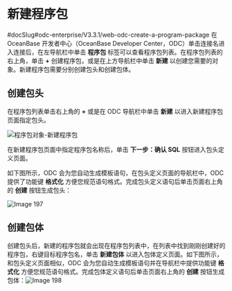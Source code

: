 新建程序包 
==========================
#docSlug#odc-enterprise/V3.3.1/web-odc-create-a-program-package
在 OceanBase 开发者中心（OceanBase Developer Center，ODC）单击连接名进入连接后，在左导航栏中单击 **程序包** 标签可以查看程序包列表。在程序包列表的右上角，单击 **+** 创建程序包，或是在上方导航栏中单击 **新建** 以创建您需要的对象。新建程序包需要分别创建包头和创建包体。

创建包头 
-------------

在程序包列表单击右上角的 **+** 或是在 ODC 导航栏中单击 **新建** 以进入新建程序包页面指定包头。

![程序包对象-新建程序包](https://help-static-aliyun-doc.aliyuncs.com/assets/img/zh-CN/4429171361/p326070.png)

在新建程序包页面中指定程序包名称后，单击 **下一步：确认 SQL** 按钮进入包头定义页面。

如下图所示，ODC 会为您自动生成模板语句，在包头定义页面的导航栏中，ODC 提供了功能键 **格式化** 方便您规范语句格式。完成包头定义语句后单击页面右上角的 **创建** 按钮生成包头：

![Image 197](https://help-static-aliyun-doc.aliyuncs.com/assets/img/zh-CN/4429171361/p241381.png)

创建包体 
-------------

创建包头后，新建的程序包就会出现在程序包列表中，在列表中找到刚刚创建好的程序包，右键目标程序包名，单击 **新建包体** 以进入包体定义页面。如下图所示，和包头定义页面相似，ODC 会为您自动生成模板语句并在导航栏中提供功能键 **格式化** 方便您规范语句格式。完成包体定义语句后单击页面右上角的 **创建** 按钮生成包体：![Image 198](https://help-static-aliyun-doc.aliyuncs.com/assets/img/zh-CN/4429171361/p241382.png)
